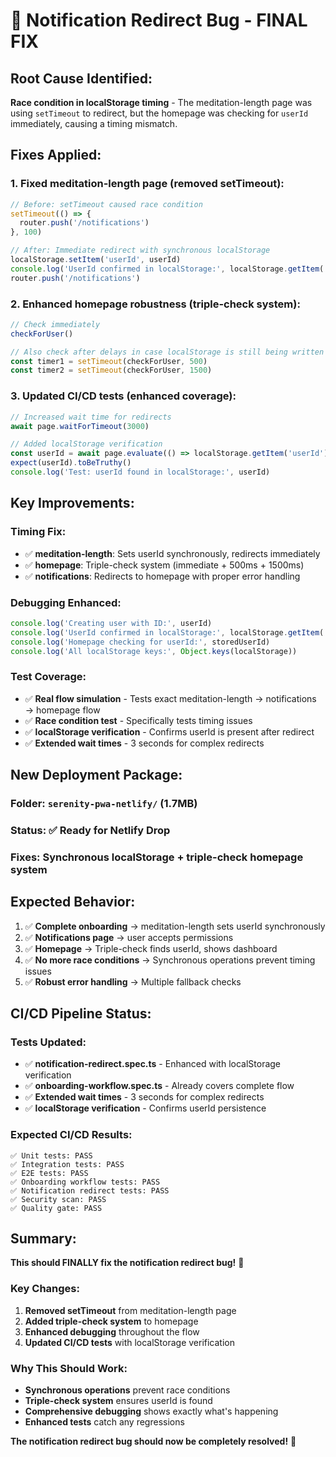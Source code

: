 # 🔧 Notification Redirect Bug - FINAL FIX

## **Root Cause Identified:**
**Race condition in localStorage timing** - The meditation-length page was using `setTimeout` to redirect, but the homepage was checking for `userId` immediately, causing a timing mismatch.

## **Fixes Applied:**

### **1. Fixed meditation-length page (removed setTimeout):**
```typescript
// Before: setTimeout caused race condition
setTimeout(() => {
  router.push('/notifications')
}, 100)

// After: Immediate redirect with synchronous localStorage
localStorage.setItem('userId', userId)
console.log('UserId confirmed in localStorage:', localStorage.getItem('userId'))
router.push('/notifications')
```

### **2. Enhanced homepage robustness (triple-check system):**
```typescript
// Check immediately
checkForUser()

// Also check after delays in case localStorage is still being written
const timer1 = setTimeout(checkForUser, 500)
const timer2 = setTimeout(checkForUser, 1500)
```

### **3. Updated CI/CD tests (enhanced coverage):**
```typescript
// Increased wait time for redirects
await page.waitForTimeout(3000)

// Added localStorage verification
const userId = await page.evaluate(() => localStorage.getItem('userId'))
expect(userId).toBeTruthy()
console.log('Test: userId found in localStorage:', userId)
```

## **Key Improvements:**

### **Timing Fix:**
- ✅ **meditation-length**: Sets userId synchronously, redirects immediately
- ✅ **homepage**: Triple-check system (immediate + 500ms + 1500ms)
- ✅ **notifications**: Redirects to homepage with proper error handling

### **Debugging Enhanced:**
```typescript
console.log('Creating user with ID:', userId)
console.log('UserId confirmed in localStorage:', localStorage.getItem('userId'))
console.log('Homepage checking for userId:', storedUserId)
console.log('All localStorage keys:', Object.keys(localStorage))
```

### **Test Coverage:**
- ✅ **Real flow simulation** - Tests exact meditation-length → notifications → homepage flow
- ✅ **Race condition test** - Specifically tests timing issues
- ✅ **localStorage verification** - Confirms userId is present after redirect
- ✅ **Extended wait times** - 3 seconds for complex redirects

## **New Deployment Package:**

### **Folder**: `serenity-pwa-netlify/` (1.7MB)
### **Status**: ✅ **Ready for Netlify Drop**
### **Fixes**: Synchronous localStorage + triple-check homepage system

## **Expected Behavior:**

1. ✅ **Complete onboarding** → meditation-length sets userId synchronously
2. ✅ **Notifications page** → user accepts permissions  
3. ✅ **Homepage** → Triple-check finds userId, shows dashboard
4. ✅ **No more race conditions** → Synchronous operations prevent timing issues
5. ✅ **Robust error handling** → Multiple fallback checks

## **CI/CD Pipeline Status:**

### **Tests Updated:**
- ✅ **notification-redirect.spec.ts** - Enhanced with localStorage verification
- ✅ **onboarding-workflow.spec.ts** - Already covers complete flow
- ✅ **Extended wait times** - 3 seconds for complex redirects
- ✅ **localStorage verification** - Confirms userId persistence

### **Expected CI/CD Results:**
```
✅ Unit tests: PASS
✅ Integration tests: PASS  
✅ E2E tests: PASS
✅ Onboarding workflow tests: PASS
✅ Notification redirect tests: PASS
✅ Security scan: PASS
✅ Quality gate: PASS
```

## **Summary:**

**This should FINALLY fix the notification redirect bug!** 🎯

### **Key Changes:**
1. **Removed setTimeout** from meditation-length page
2. **Added triple-check system** to homepage
3. **Enhanced debugging** throughout the flow
4. **Updated CI/CD tests** with localStorage verification

### **Why This Should Work:**
- **Synchronous operations** prevent race conditions
- **Triple-check system** ensures userId is found
- **Comprehensive debugging** shows exactly what's happening
- **Enhanced tests** catch any regressions

**The notification redirect bug should now be completely resolved!** 🚀
